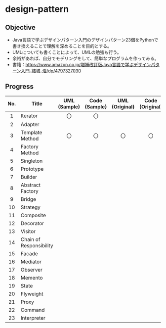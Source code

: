 # design-pattern

## Objective
- Java言語で学ぶデザインパターン入門のデザインパターン23個をPythonで書き換えることで理解を深めることを目的とする。
- UMLについても書くことによって、UMLの勉強も行う。
- 余裕があれば、自分でモデリングをして、簡単なプログラムを作ってみる。
- 書籍：https://www.amazon.co.jp/増補改訂版Java言語で学ぶデザインパターン入門-結城-浩/dp/4797327030

## Progress
| No. | Title | UML (Sample) | Code (Sample) | UML (Original) | Code (Original) |
| :---: | --- | :---: | :---: | :---: | :---: |
| 1 | Iterator | 〇 | 〇 |  |  |
| 2 | Adapter |  |  |  |  |
| 3 | Template Method | 〇 | 〇 | 〇 | 〇 |
| 4 | Factory Method |  |  |  |  |
| 5 | Singleton |  |  |  |  |
| 6 | Prototype |  |  |  |  |
| 7 | Builder |  |  |  |  |
| 8 | Abstract Factory |  |  |  |  |
| 9 | Bridge |  |  |  |  |
| 10 | Strategy |  |  |  |  |
| 11 | Composite |  |  |  |  |
| 12 | Decorator |  |  |  |  |
| 13 | Visitor |  |  |  |  |
| 14 | Chain of Responsibility |  |  |  |  |
| 15 | Facade |  |  |  |  |
| 16 | Mediator |  |  |  |  |
| 17 | Observer |  |  |  |  |
| 18 | Memento |  |  |  |  |
| 19 | State |  |  |  |  |
| 20 | Flyweight |  |  |  |  |
| 21 | Proxy |  |  |  |  |
| 22 | Command |  |  |  |  |
| 23 | Interpreter |  |  |  |  |
